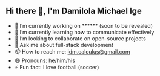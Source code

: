 ## Hi there 👋, I'm Damilola Michael Ige

- 🔭 I’m currently working on ****** (soon to be revealed)
- 🌱 I’m currently learning how to communicate effectively
- 👯 I’m looking to collaborate on open-source projects
- 💬 Ask me about full-stack development
- 📫 How to reach me: idm.calculus@gmail.com
- 😄 Pronouns: he/him/his
- ⚡ Fun fact: I love football (soccer)
